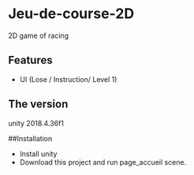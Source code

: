 # Jeu-de-course-2D
2D game of racing

## Features
* UI (Lose / Instruction/ Level 1)

## The version
unity 2018.4.36f1

##Installation 
 * Install unity
 * Download this project and run page_accueil scene.
